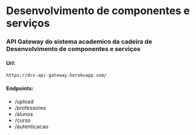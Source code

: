 # Desenvolvimento de componentes e serviços

### API Gateway do sistema academico da cadeira de Desenvolvimento de componentes e serviços


#### Url:

```
https://dcs-api-gateway.herokuapp.com/
```
#### Endpoints:

- /upload
- /professores
- /alunos
- /curso
- /autenticacao
